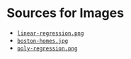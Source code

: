# Sources for Images

- [`linear-regression.png`](https://upload.wikimedia.org/wikipedia/commons/thumb/3/3a/Linear_regression.svg/2560px-Linear_regression.svg.png)
- [`boston-homes.jpg`](https://cdn10.bostonmagazine.com/wp-content/uploads/sites/2/2014/11/homesforsale.jpg)
- [`poly-regression.png`](https://www.oreilly.com/library/view/hands-on-machine-learning/9781491962282/assets/mlst_04in03.png)

